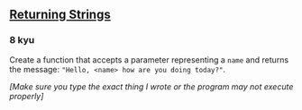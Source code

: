 <h2><a href=https://www.codewars.com/kata/55a70521798b14d4750000a4/train/javascript/677a8c9e6b6b32741b5de759 target="_blank">Returning Strings</a></h2><h3>8 kyu</h3><p>Create a function that accepts a parameter representing a <code>name</code> and returns the message: <code>"Hello, &lt;name&gt; how are you doing today?"</code>.</p><p><em>[Make sure you type the exact thing I wrote or the program may not execute properly]</em></p>